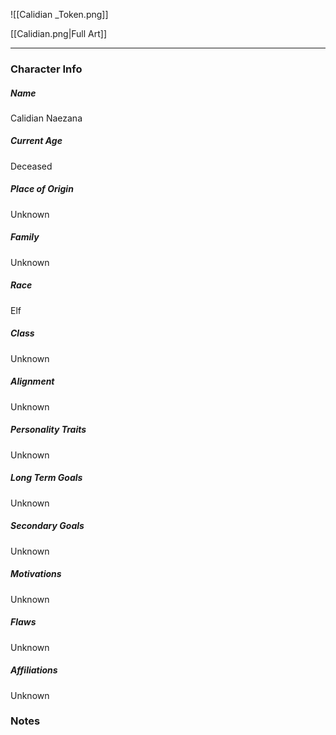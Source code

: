 ![[Calidian _Token.png]]

[[Calidian.png|Full Art]]

---
### Character Info

##### Name 
Calidian Naezana 

##### Current Age
Deceased

##### Place of Origin
Unknown

##### Family
Unknown

##### Race
Elf

##### Class
Unknown

##### Alignment
Unknown

##### Personality Traits
Unknown

##### Long Term Goals
Unknown

##### Secondary Goals
Unknown

##### Motivations
Unknown

##### Flaws
Unknown

##### Affiliations
Unknown

### Notes

